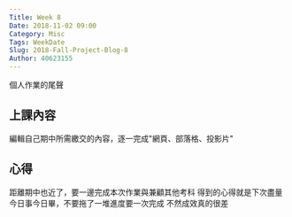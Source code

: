 ```yaml
---
Title: Week 8 
Date: 2018-11-02 09:00
Category: Misc
Tags: WeekDate
Slug: 2018-Fall-Project-Blog-8
Author: 40623155
---
```


個人作業的尾聲

<!-- PELICAN_END_SUMMARY -->

上課內容
----

編輯自己期中所需繳交的內容，逐一完成"網頁、部落格、投影片"


心得
----

距離期中也近了，要一邊完成本次作業與兼顧其他考科
得到的心得就是下次盡量今日事今日畢，不要拖了一堆進度要一次完成
不然成效真的很差


